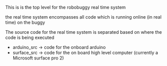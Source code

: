 This is is the top level for the robobuggy real time system 

the real time system encompasses all code which is running online (in real time) on the buggy 

The source code for the real time system is separated based on where the code is being executed 
* arduino_src  -> code for the onboard arduino 
* surface_src -> code for the on board high level computer (currently a Microsoft surface pro 2)


